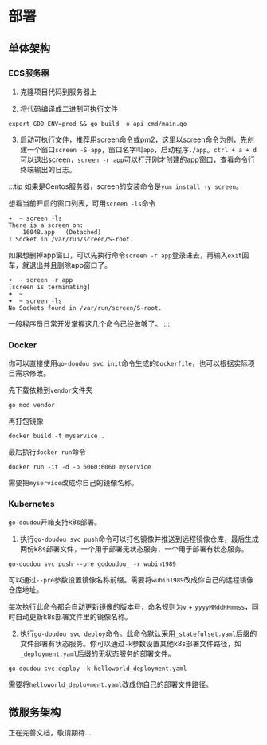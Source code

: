 # 部署

## 单体架构
### ECS服务器

1. 克隆项目代码到服务器上

2. 将代码编译成二进制可执行文件
```shell
export GDD_ENV=prod && go build -o api cmd/main.go 
```

3. 启动可执行文件，推荐用screen命令或[pm2](https://pm2.keymetrics.io/)，这里以screen命令为例，先创建一个窗口`screen -S app`，窗口名字叫`app`，启动程序`./app`。`ctrl + a + d`可以退出screen，`screen -r app`可以打开刚才创建的app窗口，查看命令行终端输出的日志。

:::tip
如果是Centos服务器，screen的安装命令是`yum install -y screen`。

想看当前开启的窗口列表，可用`screen -ls`命令

```shell
➜  ~ screen -ls   
There is a screen on:
	16048.app	(Detached)
1 Socket in /var/run/screen/S-root.
```

如果想删掉app窗口，可以先执行命令`screen -r app`登录进去，再输入`exit`回车，就退出并且删除app窗口了。

```shell
➜  ~ screen -r app
[screen is terminating]
➜  ~  
➜  ~ screen -ls   
No Sockets found in /var/run/screen/S-root.
```

一般程序员日常开发掌握这几个命令已经做够了。
:::

### Docker

你可以直接使用`go-doudou svc init`命令生成的`Dockerfile`，也可以根据实际项目需求修改。

先下载依赖到`vendor`文件夹
```
go mod vendor
```

再打包镜像
```shell
docker build -t myservice . 
```

最后执行`docker run`命令

```shell
docker run -it -d -p 6060:6060 myservice
```

需要把`myservice`改成你自己的镜像名称。

### Kubernetes

`go-doudou`开箱支持k8s部署。

1. 执行`go-doudou svc push`命令可以打包镜像并推送到远程镜像仓库，最后生成两份k8s部署文件，一个用于部署无状态服务，一个用于部署有状态服务。

```shell
go-doudou svc push --pre godoudou_ -r wubin1989
```

可以通过`--pre`参数设置镜像名称前缀。需要将`wubin1989`改成你自己的远程镜像仓库地址。

每次执行此命令都会自动更新镜像的版本号，命名规则为`v` + `yyyyMMddHHmmss`，同时自动更新k8s部署文件里的镜像名称。

2. 执行`go-doudou svc deploy`命令。此命令默认采用`_statefulset.yaml`后缀的文件部署有状态服务。你可以通过`-k`参数设置其他k8s部署文件路径，如`_deployment.yaml`后缀的无状态服务的部署文件。

```shell
go-doudou svc deploy -k helloworld_deployment.yaml
```

需要将`helloworld_deployment.yaml`改成你自己的部署文件路径。

## 微服务架构

正在完善文档，敬请期待...